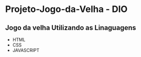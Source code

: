 # Projeto-Jogo-da-Velha - DIO

## Jogo da velha Utilizando as Linaguagens
* HTML
* CSS
* JAVASCRIPT

